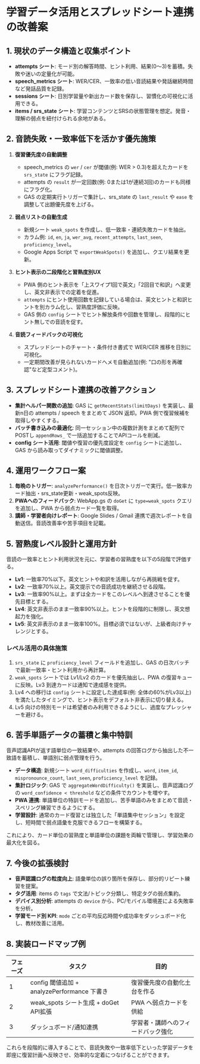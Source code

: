 # 学習データ活用とスプレッドシート連携の改善案

## 1. 現状のデータ構造と収集ポイント
- **attempts シート**: モード別の解答時間、ヒント利用、結果(0〜3)を蓄積。失敗や迷いの定量化が可能。
- **speech_metrics シート**: WER/CER、一致率の低い音読結果や発話継続時間など発話品質を記録。
- **sessions シート**: 日別学習量や新出カード数を保存し、習慣化の可視化に活用できる。
- **items / srs_state シート**: 学習コンテンツとSRSの状態管理を想定。発音・理解の弱点を紐付けられる余地がある。

## 2. 音読失敗・一致率低下を活かす優先施策
1. **復習優先度の自動調整**
   - speech_metrics の `wer` / `cer` が閾値(例: WER > 0.3)を超えたカードを `srs_state` にフラグ記録。
   - attempts の `result` が一定回数(例: 0または1が連続3回)のカードも同様にフラグ化。
   - GAS の定期実行トリガーで集計し、srs_state の `last_result` や `ease` を調整して出題優先度を上げる。

2. **弱点リストの自動生成**
   - 新規シート `weak_spots` を作成し、低一致率・連続失敗カードを抽出。
   - カラム例: `id`, `en`, `ja`, `wer_avg`, `recent_attempts`, `last_seen`, `proficiency_level`。
   - Google Apps Script で `exportWeakSpots()` を追加し、クエリ結果を更新。

3. **ヒント表示の二段階化と習熟度別UX**
   - PWA 側のヒント表示を「上スワイプ1回で英文」「2回目で和訳」へ変更し、英文非表示での定着を促進。
   - `attempts` にヒント使用回数を記録している場合は、英文ヒントと和訳ヒントを別カラム化し、習熟度評価に反映。
   - GAS 側の `config` シートでヒント解放条件や回数を管理し、段階的にヒント無しでの音読を促す。

4. **音読フィードバックの可視化**
   - スプレッドシートのチャート・条件付き書式で WER/CER 推移を日別に可視化。
   - 一定期間改善が見られないカードへメモ自動追加(例: "口の形を再確認"など定型コメント)。

## 3. スプレッドシート連携の改善アクション
- **集計ヘルパー関数の追加**: GAS に `getRecentStats(limitDays)` を実装し、最新n日の attempts / speech をまとめて JSON 返却。PWA 側で復習候補を取得しやすくする。
- **バッチ書き込みの最適化**: 同一セッション中の複数計測をまとめて配列でPOSTし `appendRows_` で一括追加することでAPIコールを削減。
- **config シート活用**: 閾値や復習の優先度設定を `config` シートに追加し、GAS から読み取ってダイナミックに閾値調整。

## 4. 運用ワークフロー案
1. **毎晩のトリガー**: `analyzePerformance()` を日次トリガーで実行。低一致率カード抽出・srs_state更新・weak_spots反映。
2. **PWAへのフィードバック**: WebApp.gs の `doGet` に `type=weak_spots` クエリを追加し、PWA から弱点カード一覧を取得。
3. **講師・学習者向けレポート**: Google Slides / Gmail 連携で週次レポートを自動送信。音読改善率や苦手項目を記載。

## 5. 習熟度レベル設計と運用方針

音読の一致率とヒント利用状況を元に、学習者の習熟度を以下の5段階で評価する。

- **Lv1**: 一致率70%以下。英文ヒントや和訳を活用しながら再挑戦を促す。
- **Lv2**: 一致率70%以上。英文提示での音読成功を継続させる段階。
- **Lv3**: 一致率90%以上。まずは全カードをこのレベルへ到達させることを優先目標とする。
- **Lv4**: 英文非表示のまま一致率90%以上。ヒントを段階的に制限し、英文想起力を強化。
- **Lv5**: 英文非表示のまま一致率100%。目標必須ではないが、上級者向けチャレンジとする。

### レベル活用の具体施策

1. `srs_state` に `proficiency_level` フィールドを追加し、GAS の日次バッチで最新一致率・ヒント利用から再計算。
2. `weak_spots` シートでは Lv1/Lv2 のカードを優先抽出し、PWA の復習キューに反映。Lv3 到達カードは通知で達成感を提供。
3. Lv4 への移行は `config` シートに設定した達成率(例: 全体の60%がLv3以上)を満たしたタイミングで、ヒント表示をデフォルト非表示に切り替える。
4. Lv5 向けの特別モードは希望者のみ利用できるようにし、過度なプレッシャーを避ける。

## 6. 苦手単語データの蓄積と集中特訓

音声認識APIが返す語単位の一致結果や、attempts の回答ログから抽出した不一致語を蓄積し、単語別に弱点管理を行う。

- **データ構造**: 新規シート `word_difficulties` を作成し、`word`, `item_id`, `mispronounce_count`, `last_seen`, `proficiency_level` を記録。
- **集計ロジック**: GAS で `aggregateWordDifficulty()` を実装し、音声認識ログの `word_confidence < threshold` などの条件でカウントを増やす。
- **PWA 連携**: 単語単位の特訓モードを追加し、苦手単語のみをまとめて音読・スペリング練習できるようにする。
- **学習設計**: 通常のカード復習とは独立した「単語集中セッション」を設定し、短時間で弱点語彙を克服できるフローを構築する。

これにより、カード単位の習熟度と単語単位の課題を両輪で管理し、学習効果の最大化を図る。

## 7. 今後の拡張検討
- **音声認識ログの粒度向上**: 語彙単位の誤り箇所を保存し、部分的リピート練習を提案。
- **タグ活用**: items の `tags` で文法/トピック分類し、特定タグの弱点集約。
- **デバイス別分析**: attempts の `device` から、PC/モバイル環境差による失敗率を分析。
- **学習モード別 KPI**: `mode` ごとの平均反応時間や成功率をダッシュボード化し、教材改善に活用。

## 8. 実装ロードマップ例
| フェーズ | タスク | 目的 |
| --- | --- | --- |
| 1 | config 閾値追加 + analyzePerformance 下書き | 復習優先度の自動化土台を作る |
| 2 | weak_spots シート生成 + doGet API拡張 | PWA へ弱点カードを供給 |
| 3 | ダッシュボード/通知連携 | 学習者・講師へのフィードバック強化 |

これらを段階的に導入することで、音読失敗や一致率低下といった学習データを即座に復習計画へ反映させ、効率的な定着につなげることができます。
